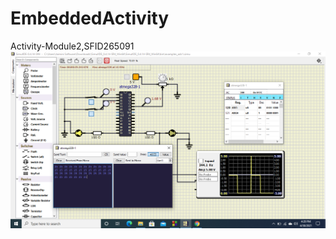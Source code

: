 # EmbeddedActivity
Activity-Module2,SFID265091
![](https://github.com/HarshDubey265091/EmbeddedActivity/blob/main/others/Screenshot%20(10).png)

